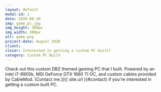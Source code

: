 ```yaml
---
layout: default
modal-id: 1
date: 2020-08-20
img: game_pc.jpg
img_height: 300px
img_width: 300px
alt: game.png
project-date: August 2020
client:
closer: Interested in getting a custom PC built?
category: Custom PC Build
---
```


Check out this custom DBZ themed gaming PC that I built. Powered by an intel i7-9900k, MSI GeForce GTX 1660 TI OC, and custom cables provided by CableMod.  [Contact me.]({{ site.url }}#contact) if you're interested in getting a custom built PC.
